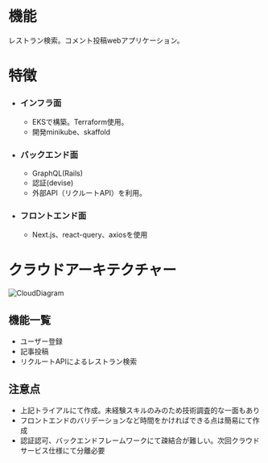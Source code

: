 # 機能
レストラン検索。コメント投稿webアプリケーション。

# 特徴
- ### インフラ面
  - EKSで構築。Terraform使用。
  - 開発minikube、skaffold
- ### バックエンド面
  - GraphQL(Rails)
  - 認証(devise)
  - 外部API（リクルートAPI）を利用。
- ### フロントエンド面
  - Next.js、react-query、axiosを使用

# クラウドアーキテクチャー
![CloudDiagram](https://user-images.githubusercontent.com/89893576/131615273-f69901fa-0807-4a0a-b5c2-b22fabd97165.jpg)


## 機能一覧
- ユーザー登録
- 記事投稿
- リクルートAPIによるレストラン検索

## 注意点
- 上記トライアルにて作成。未経験スキルのみのため技術調査的な一面もあり
- フロントエンドのバリデーションなど時間をかければできる点は簡易にて作成
- 認証認可、バックエンドフレームワークにて疎結合が難しい。次回クラウドサービス仕様にて分離必要


